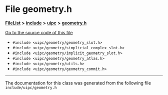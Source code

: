 

# File geometry.h



[**FileList**](files.md) **>** [**include**](dir_d44c64559bbebec7f509842c48db8b23.md) **>** [**uipc**](dir_9f30510905f1286cc334e7ecdb1aceca.md) **>** [**geometry.h**](geometry_8h.md)

[Go to the source code of this file](geometry_8h_source.md)



* `#include <uipc/geometry/geometry_slot.h>`
* `#include <uipc/geometry/simplicial_complex_slot.h>`
* `#include <uipc/geometry/implicit_geometry_slot.h>`
* `#include <uipc/geometry/geometry_atlas.h>`
* `#include <uipc/geometry/utils.h>`
* `#include <uipc/geometry/geometry_commit.h>`


































































------------------------------
The documentation for this class was generated from the following file `include/uipc/geometry.h`

